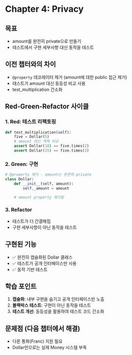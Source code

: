 # Chapter 4: Privacy

## 목표

- amount를 완전히 private으로 만들기
- 테스트에서 구현 세부사항 대신 동작을 테스트

## 이전 챕터와의 차이

- `@property` 데코레이터 제거 (amount에 대한 public 접근 제거)
- 테스트가 amount 대신 동등성 비교 사용
- test_multiplication 간소화

## Red-Green-Refactor 사이클

### 1. Red: 테스트 리팩토링

```python
def test_multiplication(self):
    five = Dollar(5)
    # amount 대신 객체 비교
    assert Dollar(10) == five.times(2)
    assert Dollar(15) == five.times(3)
```

### 2. Green: 구현

```python
# @property 제거 - amount는 완전히 private
class Dollar:
    def __init__(self, amount):
        self._amount = amount

    # amount property 제거됨
```

### 3. Refactor

- 테스트가 더 간결해짐
- 구현 세부사항이 아닌 동작을 테스트

## 구현된 기능

- ✅ 완전히 캡슐화된 Dollar 클래스
- ✅ 테스트가 공개 인터페이스만 사용
- ✅ 동작 기반 테스트

## 학습 포인트

1. **캡슐화**: 내부 구현을 숨기고 공개 인터페이스만 노출
2. **블랙박스 테스트**: 구현이 아닌 동작을 테스트
3. **테스트 개선**: 동등성을 활용하여 테스트 코드 간소화

## 문제점 (다음 챕터에서 해결)

- 다른 통화(Franc) 지원 필요
- Dollar만으로는 실제 Money 시스템 부족
